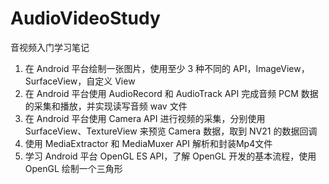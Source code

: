# AudioVideoStudy
音视频入门学习笔记
1. 在 Android 平台绘制一张图片，使用至少 3 种不同的 API，ImageView，SurfaceView，自定义 View
2. 在 Android 平台使用 AudioRecord 和 AudioTrack API 完成音频 PCM 数据的采集和播放，并实现读写音频 wav 文件
3. 在 Android 平台使用 Camera API 进行视频的采集，分别使用 SurfaceView、TextureView 来预览 Camera 数据，取到 NV21 的数据回调
4. 使用 MediaExtractor 和 MediaMuxer API 解析和封装Mp4文件
5. 学习 Android 平台 OpenGL ES API，了解 OpenGL 开发的基本流程，使用 OpenGL 绘制一个三角形